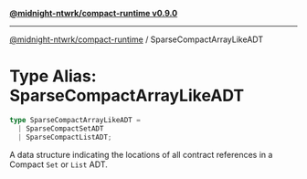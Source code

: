 [**@midnight-ntwrk/compact-runtime v0.9.0**](../README.md)

***

[@midnight-ntwrk/compact-runtime](../globals.md) / SparseCompactArrayLikeADT

# Type Alias: SparseCompactArrayLikeADT

```ts
type SparseCompactArrayLikeADT = 
  | SparseCompactSetADT
  | SparseCompactListADT;
```

A data structure indicating the locations of all contract references in a Compact `Set` or `List` ADT.
